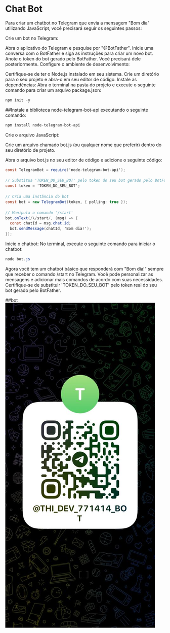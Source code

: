 # Chat Bot

Para criar um chatbot no Telegram que envia a mensagem "Bom dia" utilizando JavaScript, você precisará seguir os seguintes passos:

Crie um bot no Telegram:

Abra o aplicativo do Telegram e pesquise por "@BotFather".
Inicie uma conversa com o BotFather e siga as instruções para criar um novo bot.
Anote o token do bot gerado pelo BotFather. Você precisará dele posteriormente.
Configure o ambiente de desenvolvimento:

Certifique-se de ter o Node.js instalado em seu sistema.
Crie um diretório para o seu projeto e abra-o em seu editor de código.
Instale as dependências:
Abra o terminal na pasta do projeto e execute o seguinte comando para criar um arquivo package.json:

```csharp
npm init -y
```
##Instale a biblioteca node-telegram-bot-api executando o seguinte comando:

```csharp
npm install node-telegram-bot-api
```
Crie o arquivo JavaScript:

Crie um arquivo chamado bot.js (ou qualquer nome que preferir) dentro do seu diretório de projeto.

Abra o arquivo bot.js no seu editor de código e adicione o seguinte código:
```csharp
const TelegramBot = require('node-telegram-bot-api');

// Substitua 'TOKEN_DO_SEU_BOT' pelo token do seu bot gerado pelo BotFather
const token = 'TOKEN_DO_SEU_BOT';

// Cria uma instância do bot
const bot = new TelegramBot(token, { polling: true });

// Manipula o comando '/start'
bot.onText(/\/start/, (msg) => {
  const chatId = msg.chat.id;
  bot.sendMessage(chatId, 'Bom dia!');
});
```
Inicie o chatbot:
No terminal, execute o seguinte comando para iniciar o chatbot:
```csharp
node bot.js
```
Agora você tem um chatbot básico que responderá com "Bom dia!" sempre que receber o comando /start no Telegram. Você pode personalizar as mensagens e adicionar mais comandos de acordo com suas necessidades. Certifique-se de substituir 'TOKEN_DO_SEU_BOT' pelo token real do seu bot gerado pelo BotFather.

##bot
![Imagem](https://github.com/Thiago771414/imagensProjetos/blob/main/slices/mobile/WhatsApp%20Image%202023-07-16%20at%2022.17.18.jpeg)
